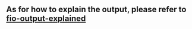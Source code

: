 ## As for how to explain the output, please refer to [fio-output-explained](https://tobert.github.io/post/2014-04-17-fio-output-explained.html)

